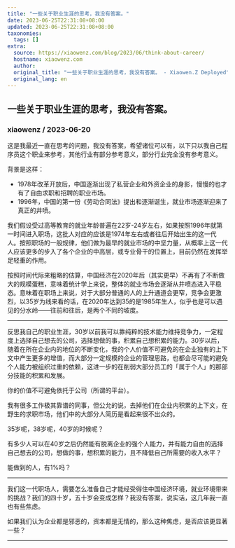 ```yaml
---
title: "一些关于职业生涯的思考，我没有答案。"
date: 2023-06-25T22:31:08+08:00
updated: 2023-06-25T22:31:08+08:00
taxonomies:
  tags: []
extra:
  source: https://xiaowenz.com/blog/2023/06/think-about-career/
  hostname: xiaowenz.com
  author: 
  original_title: "一些关于职业生涯的思考，我没有答案。 - Xiaowen.Z Deployed"
  original_lang: en
---
```


## 一些关于职业生涯的思考，我没有答案。

### xiaowenz / 2023-06-20

这是我最近一直在思考的问题，我没有答案，希望诸位可以有，以下只以我自己程序员这个职业来参考，其他行业有部分参考意义，部分行业完全没有参考意义。

背景是这样：

-   1978年改革开放后，中国逐渐出现了私营企业和外资企业的身影，慢慢的也才有了自由求职和招聘的职业市场。
-   1996年，中国的第一份《劳动合同法》提出和逐渐诞生，就业市场逐渐迎来了真正的井喷。

我们假设受过高等教育的就业年龄普遍在22岁-24岁左右，如果按照1996年就第一时间进入职场，这批人对应的应该是1974年左右或者往后开始出生的这一代人。按照职场的一般规律，他们做为最早的就业市场的中坚力量，从概率上这一代人应该更多的步入了各个企业的中高层，或专业骨干的位置上，目前仍然在发挥举足轻重的作用。

按照时间代际来粗略的估算，中国经济在2020年后（其实更早）不再有了不断做大的规模蛋糕，意味着统计学上来说，整体的就业市场会逐渐从井喷态进入平稳态。意味着在职场上来说，对于大部分普通的人的上升通道会更窄，竞争会更激烈，以35岁为线来看的话，在2020年达到35的是1985年生人，似乎也是可以遇见的分水岭——往前和往后，是两个不同的坡度。

___

反思我自己的职业生涯，30岁以前我可以靠纯粹的技术能力维持竞争力，一定程度上选择自己想去的公司，选择想做的事，积累自己想积累的能力。30岁以后，随着在所在企业内的地位的不断变化，我的个人价值不可避免的在企业独有的上下文中产生更多的增值，而大部分一定规模的企业的管理思路，也都会尽可能的避免个人能力被组织过重的依赖，这进一步的在削弱大部分员工的「属于个人」的那部分技能的积累和发展。

你的价值不可避免依托于公司（所谓的平台）。

我有很多工作极其靠谱的同事，但公允的说，去掉他们在企业内积累的上下文，在野生的求职市场，他们中的大部分人简历是看起来很不出众的。

35岁呢，38岁呢，40岁的时候呢？

有多少人可以在40岁之后仍然能有脱离企业的强个人能力，并有能力自由的选择自己想去的公司，想做的事，想积累的能力，且不降低自己所需要的收入水平？

能做到的人，有1%吗？

___

我们这一代职场人，需要怎么准备自己才能经受得住中国经济环境，就业环境带来的挑战？我们的四十岁，五十岁会变成怎样？我没有答案，说实话，这几年我一直也有些焦虑。

如果我们认为企业都是邪恶的，资本都是无情的，那么这种焦虑，是否应该更显著一些？

___
